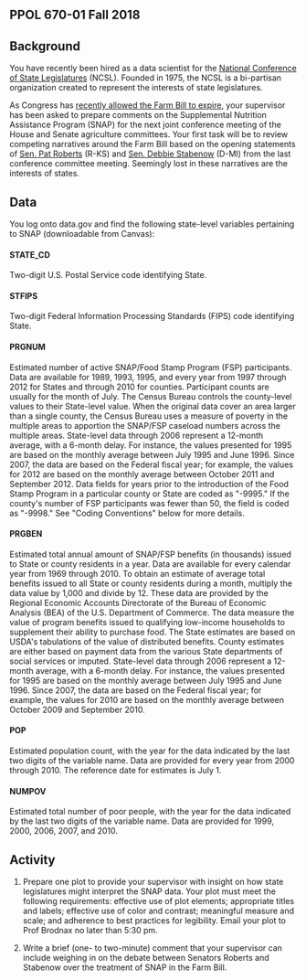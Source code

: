 ## PPOL 670-01 Fall 2018

## Background
You have recently been hired as a data scientist for the [National Conference of State Legislatures](http://www.ncsl.org/) (NCSL).  Founded in 1975, the NCSL is a bi-partisan organization created to represent the interests of state legislatures. 

As Congress has [recently allowed the Farm Bill to expire](https://www.yahoo.com/news/congress-fails-pass-farm-bill-213424383.html), your supervisor has been asked to prepare comments on the Supplemental Nutrition Assistance Program (SNAP) for the next joint conference meeting of the House and Senate agriculture committees.  Your first task will be to review competing narratives around the Farm Bill based on the opening statements of [Sen. Pat Roberts](https://www.agriculture.senate.gov/newsroom/rep/press/release/after-seven-farm-bills-chairman-roberts-leads-conference-committee) (R-KS) and [Sen. Debbie Stabenow](https://www.agriculture.senate.gov/newsroom/dem/press/release/ranking-member-stabenow-delivers-opening-remarks-at-farm-bill-conference-committee-meeting-) (D-MI) from the last conference committee meeting.  Seemingly lost in these narratives are the interests of states.

## Data
You log onto data.gov and find the following state-level variables pertaining to SNAP (downloadable from Canvas):

#### STATE_CD
Two-digit U.S. Postal Service code identifying State.

#### STFIPS
Two-digit Federal Information Processing Standards (FIPS) code identifying State.

#### PRGNUM
Estimated number of active SNAP/Food Stamp Program (FSP) participants. Data are available for 1989, 1993, 1995, and every year from 1997 through 2012 for States and through 2010 for counties. Participant counts are usually for the month of July. The Census Bureau controls the county-level values to their State-level value. When the original data cover an area larger than a single county, the Census Bureau uses a measure of poverty in the multiple areas to apportion the SNAP/FSP caseload numbers across the multiple areas. State-level data through 2006 represent a 12-month average, with a 6-month delay. For instance, the values presented for 1995 are based on the monthly average between July 1995 and June 1996. Since 2007, the data are based on the Federal fiscal year; for example, the values for 2012 are based on the monthly average between October 2011 and September 2012. Data fields for years prior to the introduction of the Food Stamp Program in a particular county or State are coded as "-9995." If the county's number of FSP participants was fewer than 50, the field is coded as "-9998." See "Coding Conventions" below for more details.

#### PRGBEN 
Estimated total annual amount of SNAP/FSP benefits (in thousands) issued to State or county residents in a year. Data are available for every calendar year from 1969 through 2010. To obtain an estimate of average total benefits issued to all State or county residents during a month, multiply the data value by 1,000 and divide by 12. These data are provided by the Regional Economic Accounts Directorate of the Bureau of Economic Analysis (BEA) of the U.S. Department of Commerce. The data measure the value of program benefits issued to qualifying low-income households to supplement their ability to purchase food. The State estimates are based on USDA's tabulations of the value of distributed benefits. County estimates are either based on payment data from the various State departments of social services or imputed. State-level data through 2006 represent a 12-month average, with a 6-month delay. For instance, the values presented for 1995 are based on the monthly average between July 1995 and June 1996. Since 2007, the data are based on the Federal fiscal year; for example, the values for 2010 are based on the monthly average between October 2009 and September 2010.

#### POP
Estimated population count, with the year for the data indicated by the last two digits of the variable name. Data are provided for every year from 2000 through 2010. The reference date for estimates is July 1.

#### NUMPOV
Estimated total number of poor people, with the year for the data indicated by the last two digits of the variable name. Data are provided for 1999, 2000, 2006, 2007, and 2010.

## Activity

 1. Prepare one plot to provide your supervisor with insight on how state legislatures might interpret the SNAP data.  Your plot must meet the following requirements: effective use of plot elements; appropriate titles and labels; effective use of color and contrast; meaningful measure and scale; and adherence to best practices for legibility. Email your plot to Prof Brodnax no later than 5:30 pm.

 2. Write a brief (one- to two-minute) comment that your supervisor can include weighing in on the debate between Senators Roberts and Stabenow over the treatment of SNAP in the Farm Bill.  

